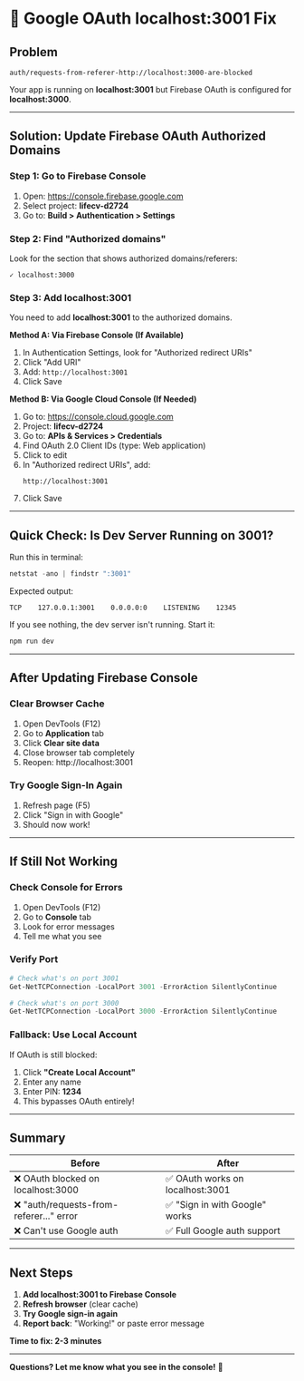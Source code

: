 # 🔧 Google OAuth localhost:3001 Fix

## Problem
```
auth/requests-from-referer-http://localhost:3000-are-blocked
```

Your app is running on **localhost:3001** but Firebase OAuth is configured for **localhost:3000**.

---

## Solution: Update Firebase OAuth Authorized Domains

### Step 1: Go to Firebase Console
1. Open: https://console.firebase.google.com
2. Select project: **lifecv-d2724**
3. Go to: **Build > Authentication > Settings**

### Step 2: Find "Authorized domains"
Look for the section that shows authorized domains/referers:
```
✓ localhost:3000
```

### Step 3: Add localhost:3001
You need to add **localhost:3001** to the authorized domains.

**Method A: Via Firebase Console (If Available)**
1. In Authentication Settings, look for "Authorized redirect URIs"
2. Click "Add URI"
3. Add: `http://localhost:3001`
4. Click Save

**Method B: Via Google Cloud Console (If Needed)**
1. Go to: https://console.cloud.google.com
2. Project: **lifecv-d2724**
3. Go to: **APIs & Services > Credentials**
4. Find OAuth 2.0 Client IDs (type: Web application)
5. Click to edit
6. In "Authorized redirect URIs", add:
   ```
   http://localhost:3001
   ```
7. Click Save

---

## Quick Check: Is Dev Server Running on 3001?

Run this in terminal:
```powershell
netstat -ano | findstr ":3001"
```

Expected output:
```
TCP    127.0.0.1:3001    0.0.0.0:0    LISTENING    12345
```

If you see nothing, the dev server isn't running. Start it:
```powershell
npm run dev
```

---

## After Updating Firebase Console

### Clear Browser Cache
1. Open DevTools (F12)
2. Go to **Application** tab
3. Click **Clear site data**
4. Close browser tab completely
5. Reopen: http://localhost:3001

### Try Google Sign-In Again
1. Refresh page (F5)
2. Click "Sign in with Google"
3. Should now work!

---

## If Still Not Working

### Check Console for Errors
1. Open DevTools (F12)
2. Go to **Console** tab
3. Look for error messages
4. Tell me what you see

### Verify Port
```powershell
# Check what's on port 3001
Get-NetTCPConnection -LocalPort 3001 -ErrorAction SilentlyContinue

# Check what's on port 3000
Get-NetTCPConnection -LocalPort 3000 -ErrorAction SilentlyContinue
```

### Fallback: Use Local Account
If OAuth is still blocked:
1. Click **"Create Local Account"**
2. Enter any name
3. Enter PIN: **1234**
4. This bypasses OAuth entirely!

---

## Summary

| Before | After |
|--------|-------|
| ❌ OAuth blocked on localhost:3000 | ✅ OAuth works on localhost:3001 |
| ❌ "auth/requests-from-referer..." error | ✅ "Sign in with Google" works |
| ❌ Can't use Google auth | ✅ Full Google auth support |

---

## Next Steps

1. **Add localhost:3001 to Firebase Console**
2. **Refresh browser** (clear cache)
3. **Try Google sign-in again**
4. **Report back**: "Working!" or paste error message

**Time to fix: 2-3 minutes**

---

**Questions? Let me know what you see in the console!** 🚀
